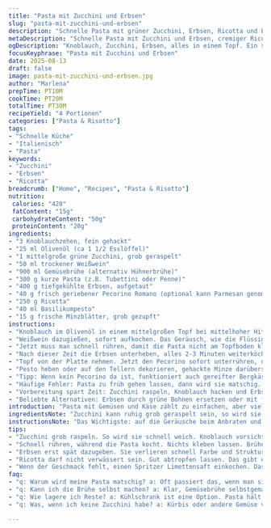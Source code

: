 ```yaml
---
title: "Pasta mit Zucchini und Erbsen"
slug: "pasta-mit-zucchini-und-erbsen"
description: "Schnelle Pasta mit grüner Zucchini, Erbsen, Ricotta und Pecorino. Weißwein und Hühnerbrühe sorgen für die Grundlage. Pesto und frische Minze für den letzten Frischekick. Kurz angebratener Knoblauch als Auftakt, dann alles in einem Topf gegart bis al dente. Variation mit Ziegenkäse und Limettensaft für mehr Säure. Perfekt für Tage, an denen es schnell gehen muss, aber trotzdem gehaltvoll sein soll. Kein Eiernudel-Teig, nur kurze Pasta. Gelingt auch mit Gemüsebrühe und veganem Käse. "
metaDescription: "Schnelle Pasta mit Zucchini und Erbsen, cremiger Ricotta, gut gewürzt mit Pecorino. Ideal für einfache, gesunde Mahlzeiten."
ogDescription: "Knoblauch, Zucchini, Erbsen, alles in einem Topf. Ein schnellen Gericht voller Geschmack und Frische - perfekt für jeden Tag."
focusKeyphrase: "Pasta mit Zucchini und Erbsen"
date: 2025-08-13
draft: false
image: pasta-mit-zucchini-und-erbsen.jpg
author: "Marlena"
prepTime: PT10M
cookTime: PT20M
totalTime: PT30M
recipeYield: "4 Portionen"
categories: ["Pasta & Risotto"]
tags:
- "Schnelle Küche"
- "Italienisch"
- "Pasta"
keywords:
- "Zucchini"
- "Erbsen"
- "Ricotta"
breadcrumb: ["Home", "Recipes", "Pasta & Risotto"]
nutrition: 
 calories: "420"
 fatContent: "15g"
 carbohydrateContent: "50g"
 proteinContent: "20g"
ingredients:
- "3 Knoblauchzehen, fein gehackt"
- "25 ml Olivenöl (ca 1 1/2 Esslöffel)"
- "1 mittelgroße grüne Zucchini, grob geraspelt"
- "50 ml trockener Weißwein"
- "900 ml Gemüsebrühe (alternativ Hühnerbrühe)"
- "300 g kurze Pasta (z.B. Tubettini oder Penne)"
- "400 g tiefgekühlte Erbsen, aufgetaut"
- "40 g frisch geriebener Pecorino Romano (optional kann Parmesan genommen werden)"
- "250 g Ricotta"
- "40 ml Basilikumpesto"
- "15 g frische Minzblätter, grob gezupft"
instructions:
- "Knoblauch im Olivenöl in einem mittelgroßen Topf bei mittelhoher Hitze sanft anschwitzen. Nicht braun werden lassen, sonst wird’s bitter. Sobald es duftet, geraspelte Zucchini dazugeben. Kurz anbraten, 1-2 Minuten, bis die Zucchini weich wird und Wasser zieht, aber noch etwas Biss hat."
- "Weißwein dazugießen, sofort aufkochen. Das Geräusch, wie die Flüssigkeit anfängt zu blubbern, heißt, dass der Alkohol verdampft. Sofort Brühe dazu. Pasta hineingeben, Salz und Pfeffer nach Geschmack dazugeben. Nicht zu viel Salz, Pecorino bringt schon Würze."
- "Jetzt muss man schnell rühren, damit die Pasta nicht am Topfboden kleben bleibt. 5-7 Minuten sieden lassen, Hitze dabei auf mittlere Stufe reduzieren. Die Nudeln sollen gerade gar werden, al dente. Dicke sind ausschlaggebend. Wenn Brühe zu schnell eindickt, einfach mit Wasser auffüllen."
- "Nach dieser Zeit die Erbsen unterheben, alles 2-3 Minuten weiterköcheln. Erbsen sollten warm sein, aber nicht matschig. Die Oberfläche der Pasta sollte noch Biss haben und der Sud cremig, nicht suppig oder trocken."
- "Topf von der Platte nehmen. Jetzt den Pecorino sofort unterrühren, damit er schmilzt und Bindung gibt. Ricotta als Tupfen darauf setzen. Nicht unterrühren, erzeugt cremige Punkte, die beim Essen überraschen."
- "Pesto heben oder auf den Tellern dekorieren, gehackte Minze darüberstreuen. Minze bringt Frische, aber nicht übertreiben, sonst wird’s kräuterlastig."
- "Tipp: Wenn kein Pecorino da ist, funktioniert auch gereifter Bergkäse mit wenig Salz. Für die Säure kann ein Spritzer Limettensaft gegen Ende Wunder wirken. Experimentiere mit Ziegenkäse statt Ricotta – gibt säuerliche Tiefe."
- "Häufige Fehler: Pasta zu früh gehen lassen, dann wird sie matschig. Oder zu spät abschmecken, denn dann passt das Salz nicht mehr. Die Brühe sollte nie komplett einkochen, sonst klebt alles am Topf."
- "Vorbereitung spart Zeit: Zucchini raspeln, Knoblauch hacken und Erbsen auftauen, bevor der Topf anheizt. So vermeidet man Hektik und verbrennt nichts. Wenn der Wein fehlt, mehr Brühe und vielleicht einen Spritzer Weißweinessig nehmen."
- "Beliebte Alternativen: Erbsen durch grüne Bohnen ersetzen oder mit frischem Fenchel für Anisnote. Die Pasta kannst du durch glutenfreie Variante ersetzen, musst nur die Garzeit anpassen."
introduction: "Pasta mit Gemüsen und Käse zählt zu einfachen, aber vielseitigen Gerichten. Die Kombination aus Zucchini, Erbsen und cremiger Ricotta bringt eine frische und leichte Komponente, die durch Pecorino ergänzt wird. Für mich ist das ein Klassiker, der trotz einfacher Zutaten mit wenigen Handgriffen einen intensiven Geschmack entwickelt. Das gute daran: Man braucht keine ausgefallenen Techniken, lernt aber unterwegs, die Garzeiten und Flüssigkeitsmengen gut einzuschätzen. Ich habe viel experimentiert, zum Beispiel mit verschiedenen Käsen und Brühen – Zutaten direkt in den Topf geben, um eine sämige Konsistenz zu erreichen, eins meiner Lieblings-Tricks. Der Knoblauch darf nicht zu dunkel werden, sonst kippt der Geschmack. Wichtig für alle, die Pasta nur in gesalzenem Wasser kochen: hier geht alles zusammen in einem Topf – ideal für die Zeitersparnis. Das Ergebnis macht fast süchtig, auch wenn man es so oft schon gegessen hat. "
ingredientsNote: "Zucchini kann ruhig grob geraspelt sein, so wird sie schneller weich und stellt eine gute Textur her. Entferne bei Bedarf die Kerne, wenn sie zu wässrig sind. Knoblauch sollte frisch und nicht zu groß sein. Weißwein trocken wählen, alternativ trockener Sherry oder Noilly Prat. Gemüsebrühe ersetzt Hühnerbrühe gut, besonders für Vegetarier. Statt Tubettini gehen auch Penne oder kleine Rigatoni, Hauptsache kurze Pasta, die gut Flüssigkeit aufsaugt. Tiefgekühlte Erbsen sind praktisch, frische gehen natürlich auch, aber hier ist Auftauzeit zu beachten. Pecorino kann durch Parmesan ersetzt werden, gibt weniger Schärfe, aber mehr Würze. Ricotta sollte gut abgetropft sein, sonst verwässert er zu sehr. Pesto kaufe ich meist fertig, selbstgemacht ist aber aromatischer. Frische Minze ist ein Muss, für die Frische und als Kontrast zur Schaummasse."
instructionsNote: "Das Wichtigste: auf die Geräusche beim Anbraten und Kochen achten. Der Knoblauch sollte nur leicht brutzeln, sonst bitter. Zucchini schrumpft gut sichtbar und verliert Feuchtigkeit – das ist der Moment zum Wein. Wein- und Brühewirkung ist unterschiedlich, deshalb lieber nachwürzen als zu früh Salz geben. Pasta im Brühebad muss rühren, um Klumpen zu vermeiden, das gebe ich zu oft als Tipp, weil ungeliebte Verklebungen der größte Feind sind. Die Garzeit variiert je nach Dicke und Sorte der Pasta, immer probieren. Al dente heißt – noch Widerstand und kein pampiger Brei. Erbsen erst spät rein, sonst verlieren sie Farbe und Struktur. Beim Rühren vor dem Servieren Vorsicht mit den Erbsen, sie zerfallen schnell. Pecorino macht die Flüssigkeit sämig, nicht übersehen. Ricottatupfen setzen, bevor die Pasta abkühlt, ein perfektes Finish. Pesto und Minze kommen am Schluss als aromatischer Knall oben drauf. Wer Zeit hat, kann die Sauce am Ende mit einem Schuss Sahne oder etwas Zitronenschale aufpeppen. "
tips:
- "Zucchini grob raspeln. So wird sie schnell weich. Knoblauch vorsichtig anbraten, nicht zu dunkel, sonst wird er bitter. Wenn du keinen Pecorino hast, verwende Bergkäse, funktioniert auch gut."
- "Schnell rühren, während die Pasta kocht. Nichts kleben lassen. Brühe sinnvoll verwenden. Wenn die Pasta noch nicht gar ist, einfach etwas Wasser hinzufügen. Mehr Brühe, weniger Probleme."
- "Erbsen erst spät dazugeben. Sie verlieren schnell Farbe und Struktur. Das Aroma kommt mit der Frische. Wenn du frische Erbsen hast - das ist ein Highlight. Aber gefrorene tun's auch."
- "Ricotta darf nicht verwässert sein. Gut abtropfen lassen. Das gibt eine feine Konsistenz. Pesto selbstgemacht ist besser, wenn du Zeit hast. Aber gekauft geht auch."
- "Wenn der Geschmack fehlt, einen Spritzer Limettensaft einkochen. Das bringt Säure. Experimentieren mit verschiedenen Käsen. Jede Sorte hat ihren Reiz. Frauenpowder für die Küche."
faq:
- "q: Warum wird meine Pasta matschig? a: Oft passiert das, wenn man sie zu lange kocht. Pasta von Anfang an gut beobachten. Al dente ist wichtig."
- "q: Kann ich die Brühe selbst machen? a: Klar, Gemüsebrühe selbstgemacht gibt mehr Geschmack. Besonderen Blick auf die Zutaten richten, das ist der Schlüssel."
- "q: Wie lagere ich Reste? a: Kühlschrank ist eine Option. Pasta hält sich aber nicht lange. Am besten gleich aufbrauchen. Oder einfrieren, aber die Konsistenz verändert sich."
- "q: Was, wenn ich keine Zucchini habe? a: Kürbis oder andere Gemüse verwenden. Brokkoli, zum Beispiel, gibt einen anderen Geschmack. Aber passt gut in das Rezept."

---
```

